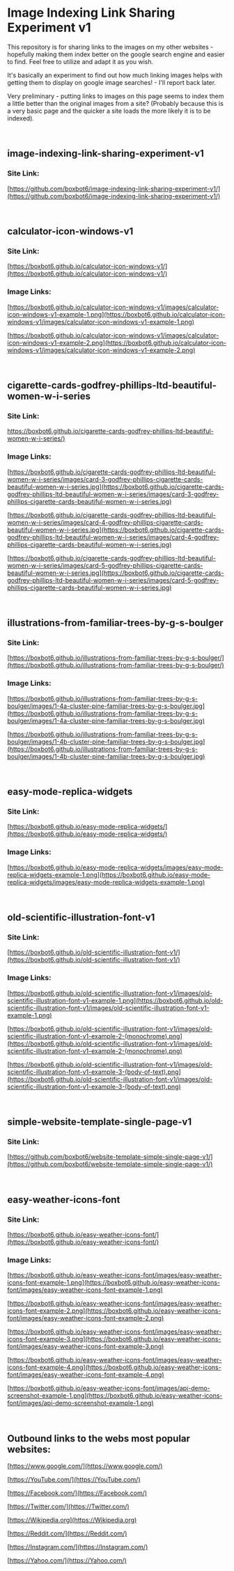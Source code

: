 # Image Indexing Link Sharing Experiment v1

This repository is for sharing links to the images on my other websites - hopefully making them index better on the google search engine and easier to find. Feel free to utilize and adapt it as you wish.

It's basically an experiment to find out how much linking images helps with getting them to display on google image searches! - I'll report back later.

Very preliminary - putting links to images on this page seems to index them a little better than the original images from a site? (Probably because this is a very basic page and the quicker a site loads the more likely it is to be indexed).

<br />

## image-indexing-link-sharing-experiment-v1

### Site Link:

[https://github.com/boxbot6/image-indexing-link-sharing-experiment-v1/](https://github.com/boxbot6/image-indexing-link-sharing-experiment-v1/)

<br />

## calculator-icon-windows-v1

### Site Link:

[https://boxbot6.github.io/calculator-icon-windows-v1/](https://boxbot6.github.io/calculator-icon-windows-v1/)

### Image Links:

[https://boxbot6.github.io/calculator-icon-windows-v1/images/calculator-icon-windows-v1-example-1.png](https://boxbot6.github.io/calculator-icon-windows-v1/images/calculator-icon-windows-v1-example-1.png)

[https://boxbot6.github.io/calculator-icon-windows-v1/images/calculator-icon-windows-v1-example-2.png](https://boxbot6.github.io/calculator-icon-windows-v1/images/calculator-icon-windows-v1-example-2.png)

<br />

## cigarette-cards-godfrey-phillips-ltd-beautiful-women-w-i-series

### Site Link:

[https://boxbot6.github.io/cigarette-cards-godfrey-phillips-ltd-beautiful-women-w-i-series/)](https://boxbot6.github.io/cigarette-cards-godfrey-phillips-ltd-beautiful-women-w-i-series/)

### Image Links:

[https://boxbot6.github.io/cigarette-cards-godfrey-phillips-ltd-beautiful-women-w-i-series/images/card-3-godfrey-phillips-cigarette-cards-beautiful-women-w-i-series.jpg](https://boxbot6.github.io/cigarette-cards-godfrey-phillips-ltd-beautiful-women-w-i-series/images/card-3-godfrey-phillips-cigarette-cards-beautiful-women-w-i-series.jpg)

[https://boxbot6.github.io/cigarette-cards-godfrey-phillips-ltd-beautiful-women-w-i-series/images/card-4-godfrey-phillips-cigarette-cards-beautiful-women-w-i-series.jpg](https://boxbot6.github.io/cigarette-cards-godfrey-phillips-ltd-beautiful-women-w-i-series/images/card-4-godfrey-phillips-cigarette-cards-beautiful-women-w-i-series.jpg)

[https://boxbot6.github.io/cigarette-cards-godfrey-phillips-ltd-beautiful-women-w-i-series/images/card-5-godfrey-phillips-cigarette-cards-beautiful-women-w-i-series.jpg](https://boxbot6.github.io/cigarette-cards-godfrey-phillips-ltd-beautiful-women-w-i-series/images/card-5-godfrey-phillips-cigarette-cards-beautiful-women-w-i-series.jpg)

<br />

## illustrations-from-familiar-trees-by-g-s-boulger

### Site Link:

[https://boxbot6.github.io/illustrations-from-familiar-trees-by-g-s-boulger/](https://boxbot6.github.io/illustrations-from-familiar-trees-by-g-s-boulger/)

### Image Links:
 
[https://boxbot6.github.io/illustrations-from-familiar-trees-by-g-s-boulger/images/1-4a-cluster-pine-familiar-trees-by-g-s-boulger.jpg](https://boxbot6.github.io/illustrations-from-familiar-trees-by-g-s-boulger/images/1-4a-cluster-pine-familiar-trees-by-g-s-boulger.jpg)

[https://boxbot6.github.io/illustrations-from-familiar-trees-by-g-s-boulger/images/1-4b-cluster-pine-familiar-trees-by-g-s-boulger.jpg](https://boxbot6.github.io/illustrations-from-familiar-trees-by-g-s-boulger/images/1-4b-cluster-pine-familiar-trees-by-g-s-boulger.jpg)

<br />

## easy-mode-replica-widgets

### Site Link:

[https://boxbot6.github.io/easy-mode-replica-widgets/](https://boxbot6.github.io/easy-mode-replica-widgets/)

### Image Links:

[https://boxbot6.github.io/easy-mode-replica-widgets/images/easy-mode-replica-widgets-example-1.png](https://boxbot6.github.io/easy-mode-replica-widgets/images/easy-mode-replica-widgets-example-1.png)

<br />

## old-scientific-illustration-font-v1

### Site Link:

[https://boxbot6.github.io/old-scientific-illustration-font-v1/](https://boxbot6.github.io/old-scientific-illustration-font-v1/)

### Image Links:
 
[https://boxbot6.github.io/old-scientific-illustration-font-v1/images/old-scientific-illustration-font-v1-example-1.png](https://boxbot6.github.io/old-scientific-illustration-font-v1/images/old-scientific-illustration-font-v1-example-1.png)

[https://boxbot6.github.io/old-scientific-illustration-font-v1/images/old-scientific-illustration-font-v1-example-2-(monochrome).png](https://boxbot6.github.io/old-scientific-illustration-font-v1/images/old-scientific-illustration-font-v1-example-2-(monochrome).png)

[https://boxbot6.github.io/old-scientific-illustration-font-v1/images/old-scientific-illustration-font-v1-example-3-(body-of-text).png](https://boxbot6.github.io/old-scientific-illustration-font-v1/images/old-scientific-illustration-font-v1-example-3-(body-of-text).png)

<br />

## simple-website-template-single-page-v1

### Site Link:

[https://github.com/boxbot6/website-template-simple-single-page-v1/](https://github.com/boxbot6/website-template-simple-single-page-v1/)

<br />

## easy-weather-icons-font

### Site Link:

[https://boxbot6.github.io/easy-weather-icons-font/](https://boxbot6.github.io/easy-weather-icons-font/)

### Image Links:
 
[https://boxbot6.github.io/easy-weather-icons-font/images/easy-weather-icons-font-example-1.png](https://boxbot6.github.io/easy-weather-icons-font/images/easy-weather-icons-font-example-1.png)

[https://boxbot6.github.io/easy-weather-icons-font/images/easy-weather-icons-font-example-2.png](https://boxbot6.github.io/easy-weather-icons-font/images/easy-weather-icons-font-example-2.png)

[https://boxbot6.github.io/easy-weather-icons-font/images/easy-weather-icons-font-example-3.png](https://boxbot6.github.io/easy-weather-icons-font/images/easy-weather-icons-font-example-3.png)

[https://boxbot6.github.io/easy-weather-icons-font/images/easy-weather-icons-font-example-4.png](https://boxbot6.github.io/easy-weather-icons-font/images/easy-weather-icons-font-example-4.png)

[https://boxbot6.github.io/easy-weather-icons-font/images/api-demo-screenshot-example-1.png](https://boxbot6.github.io/easy-weather-icons-font/images/api-demo-screenshot-example-1.png)

<br />

## Outbound links to the webs most popular websites:

[https://www.google.com/](https://www.google.com/)

[https://YouTube.com/](https://YouTube.com/)

[https://Facebook.com/](https://Facebook.com/)

[https://Twitter.com/](https://Twitter.com/)

[https://Wikipedia.org](https://Wikipedia.org)

[https://Reddit.com/](https://Reddit.com/)

[https://Instagram.com/](https://Instagram.com/)

[https://Yahoo.com/](https://Yahoo.com/)

<br  />
